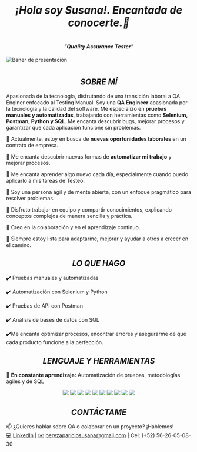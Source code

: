 # <h1 align="center"> _**¡Hola soy Susana!. Encantada de conocerte.👋**_ </h1>  

# <h4 align="center"> _**"Quality Assurance Tester"**_ </h4>

![Baner de presentación]([https://media.licdn.com/dms/image/v2/D5616AQGegIbxiFdP4A/profile-displaybackgroundimage-shrink_350_1400/B56ZXav1iaGcAk-/0/1743131729339?e=1748476800&v=beta&t=yBJwwQZxW5eexfwV5RX1gebWcwi1jLJujMh31qmFYmA](https://drive.google.com/file/d/1ilW7kHWkww1WcYePRiB-Po6b7UyZLzYZ/view?usp=sharing))

# <h2 align="center"> _**SOBRE MÍ**_ </h2>

Apasionada de la tecnología, disfrutando de una transición laboral a QA Enginer enfocado al Testing Manual. Soy una **QA Engineer** apasionada por la tecnología y la calidad del software. Me especializo en **pruebas manuales y automatizadas**, trabajando con herramientas como **Selenium, Postman, Python y SQL**. Me encanta descubrir bugs, mejorar procesos y garantizar que cada aplicación funcione sin problemas.

🚀 Actualmente, estoy en busca de **nuevas oportunidades laborales** en un contrato de empresa.

🚀 Me encanta descubrir nuevas formas de **automatizar mi trabajo** y mejorar procesos.

🚀 Me encanta aprender algo nuevo cada día, especialmente cuando puedo aplicarlo a mis tareas de Testeo.

🚀 Soy una persona ágil y de mente abierta, con un enfoque pragmático para resolver problemas.

🚀 Disfruto trabajar en equipo y compartir conocimientos, explicando conceptos complejos de manera sencilla y práctica.

🚀 Creo en la colaboración y en el aprendizaje continuo. 

🚀 Siempre estoy lista para adaptarme, mejorar y ayudar a otros a crecer en el camino.

### <h2 align="center">_**LO QUE HAGO**_</h2> 

✔️ Pruebas manuales y automatizadas  

✔️ Automatización con Selenium y Python  

✔️ Pruebas de API con Postman  

✔️ Análisis de bases de datos con SQL 

✔️Me encanta optimizar procesos, encontrar errores y asegurarme de que cada producto funcione a la perfección.  

### <h2 align="center">_**LENGUAJE Y HERRAMIENTAS**_</h2>

🔹 **En constante aprendizaje:** Automatización de pruebas, metodologías ágiles y de SQL

<p align="center">
  <img src="https://img.shields.io/badge/Excel-217346?style=for-the-badge&logo=microsoft-excel&logoColor=white" />
  <img src="https://img.shields.io/badge/Python-3776AB?style=for-the-badge&logo=python&logoColor=white" />
  <img src="https://img.shields.io/badge/MySQL-4479A1?style=for-the-badge&logo=mysql&logoColor=white" />
  <img src="https://img.shields.io/badge/SQL-CC2927?style=for-the-badge&logo=microsoft-sql-server&logoColor=white" />
  <img src="https://img.shields.io/badge/JIRA-0052CC?style=for-the-badge&logo=jira&logoColor=white" />
  <img src="https://img.shields.io/badge/Selenium-43B02A?style=for-the-badge&logo=selenium&logoColor=white" />
  <img src="https://img.shields.io/badge/Postman-FF6C37?style=for-the-badge&logo=postman&logoColor=white" />
  <img src="https://img.shields.io/badge/GitHub-181717?style=for-the-badge&logo=github&logoColor=white" />
  <img src="https://img.shields.io/badge/Microsoft_Office-D83B01?style=for-the-badge&logo=microsoft-office&logoColor=white" />
  <img src="https://img.shields.io/badge/DevTools-4285F4?style=for-the-badge&logo=google-chrome&logoColor=white" />
</p>

### <h2 align="center">_**CONTÁCTAME**_</h2>

📫 ¿Quieres hablar sobre QA o colaborar en un proyecto? ¡Hablemos!   
💻 [LinkedIn](https://www.linkedin.com/in/p%C3%A9rez-aparicio-susana-9a322529b/) | ✉️ perezapariciosusana@gmail.com | Cel: (+52) 56-26-05-08-30 
